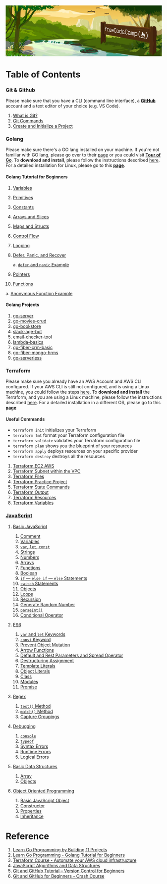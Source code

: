 ![Freecodecamp](assets/img/freecodecamp.png)

# Table of Contents

### Git & Github
Please make sure that you have a CLI (command line interface), a [**GitHub**](https://github.com/signup) account and a text editor of your choice (e.g. VS Code).

1. [What is Git?](/git-github/what-is-git.md)
2. [Git Commands](/git-github/git-commands.md)
3. [Create and Initialize a Project](/git-github/initialize-project.md)

### Golang
Please make sure there's a GO lang installed on your machine. If you're not familiar with GO lang, please go over to their [page](https://go.dev/doc/tutorial/getting-started) or you could visit [**Tour of Go**](https://go.dev/tour/welcome/1). To **download and install**, please follow the instructions described [here](https://go.dev/doc/install). For a detailed installation for Linux, please go to this [**page**](https://rmarasigan.github.io/notes/notes/go-lang/Installation.html).

#### Golang Tutorial for Beginners

1. [Variables](golang/golang-beginners/variables/README.md)
2. [Primitives](golang/golang-beginners/primitives/README.md)
3. [Constants](golang/golang-beginners/constants/README.md)
4. [Arrays and Slices](golang/golang-beginners/arrays-slices/README.md)
5. [Maps and Structs](golang/golang-beginners/maps-structs/README.md)
6. [Control Flow](golang/golang-beginners/control-flow/README.md)
7. [Looping](golang/golang-beginners/looping/README.md)
8. [Defer, Panic, and Recover](golang/golang-beginners/defer-panic-recover/README.md)

   a. [`defer` and `panic` Example](golang/golang-beginners/defer-panic-recover/main.go)

9. [Pointers](golang/golang-beginners/pointers/README.md)
10. [Functions](golang/golang-beginners/functions/README.md)

   a. [Anonymous Function Example](golang/golang-beginners/functions/main.go)

#### Golang Projects
1. [go-server](golang/golang-projects/go-server/)
2. [go-movies-crud](golang/golang-projects/go-movies-crud/)
3. [go-bookstore](golang/golang-projects/go-bookstore/)
4. [slack-age-bot](golang/golang-projects/slack-bot-age/)
5. [email-checker-tool](golang/golang-projects/email-checker-tool/)
6. [lambda-basics](golang/golang-projects/lambda-basics/)
7. [go-fiber-crm-basic](golang/golang-projects/go-fiber-crm-basic/)
8. [go-fiber-mongo-hrms](golang/golang-projects/go-fiber-mongo-hrms/)
9. [go-serverless](golang/golang-projects/go-serverless/)

### Terraform
Please make sure you already have an AWS Account and AWS CLI configured. If your AWS CLI is still not configured, and is using a Linux machine, you could follow the steps [here](Installation.md#aws-cli). To **download and install** the Terraform, and you are using a Linux machine, please follow the instructions described [here](https://rmarasigan.github.io/notes/notes/terraform/installation.html). For a detailed installation in a different OS, please go to this [**page**](https://learn.hashicorp.com/tutorials/terraform/install-cli)

#### Useful Commands
* `terraform init`      initializes your Terraform
* `terraform fmt`       format your Terraform configuration file
* `terraform validate`  validates your Terraform configuration file
* `terraform plan`      shows you the blueprint of your resources
* `terraform apply`     deploys resources on your specific provider
* `terraform destroy`   destroys all the resources

1. [Terraform EC2 AWS](/terraform/tf-ec2-aws/)
2. [Terraform Subnet within the VPC](/terraform/tf-vpc-aws/)
3. [Terraform Files](/terraform/tf-files/)
4. [Terraform Practice Project](/terraform/tf-practice-project/)
5. [Terraform State Commands](/terraform/tf-state-commands/)
6. [Terraform Output](/terraform/tf-output/)
7. [Terraform Resources](/terraform/tf-resources/)
8. [Terraform Variables](/terraform/tf-variables/)

### [JavaScript](/javascript/README.md)
1. [Basic JavaScript](/javascript/README.md#basic-javascript)
   1. [Comment](/javascript/basics/comment-variables.md#comment)
   2. [Variables](/javascript/basics/comment-variables.md#variables)
   3. [`var`, `let`, `const`](/javascript/basics/var-let-const.md)
   4. [Strings](/javascript/basics/string.md)
   5. [Numbers](/javascript/basics/numbers.md)
   6. [Arrays](/javascript/basics/array.md)
   7. [Functions](/javascript/basics/functions.md)
   8. [Boolean](/javascript/basics/boolean.md)
   9. [`if` — `else if` — `else` Statements](/javascript/basics/if-else-if.md)
   10. [`switch` Statements](/javascript/basics/swtich.md)
   11. [Objects](/javascript/basics/objects.md)
   12. [Loops](/javascript/basics/loops.md)
   13. [Recursion](/javascript/basics/recursion.md)
   14. [Generate Random Number](/javascript/basics/generate-random.md)
   15. [`parseInt()`](/javascript/basics/parseInt.md)
   16. [Conditional Operator](/javascript/basics/conditional-operator.md)

2. [ES6](/javascript/README.md#es6)
   1. [`var` and `let` Keywords](/javascript/es6/var-let.md)
   2. [`const` Keyword](/javascript/es6/const.md)
   3. [Prevent Object Mutation](/javascript/es6/object-mutation.md)
   4. [Arrow Functions](/javascript/es6/arrow-functions.md)
   5. [Default and Rest Parameters and Spread Operator](/javascript/es6/functions.md)
   6. [Destructuring Assignment](/javascript/es6/destructuring-assignment.md)
   7. [Template Literals](/javascript/es6/template-literals.md)
   8. [Object Literals](/javascript/es6/object-literals.md)
   9. [Class](/javascript/es6/class.md)
   10. [Modules](/javascript/es6/modules.md)
   11. [Promise](/javascript/es6/promise.md)

3. [Regex](/javascript/README.md#regular-expressions)
   1. [`test()` Method](/javascript/regex/test-method.md)
   2. [`match()` Method](/javascript/regex/match-method.md)
   3. [Capture Groupings](/javascript/regex/capture-group.md)

4. [Debugging](/javascript/README.md#debugging)
   1. [`console`](/javascript/debugging/console.md)
   2. [`typeof`](/javascript/debugging/typeof.md)
   3. [Syntax Errors](/javascript/debugging/syntax-errors.md)
   4. [Runtime Errors](/javascript/debugging/runtime-errors.md)
   5. [Logical Errors](/javascript/debugging/logical-errors.md)

5. [Basic Data Structures](/javascript/README.md#basic-data-structures)
   1. [Array](/javascript/data-structures/array.md)
   2. [Objects](/javascript/data-structures/objects.md)

6. [Object Oriented Programming](/javascript/README.md#object-oriented-programming)
   1. [Basic JavaScript Object](/javascript/oop/object.md)
   2. [Constructor](/javascript/oop/constructor.md)
   3. [Properties](/javascript/oop/properties.md)
   4. [Inheritance](/javascript/oop/inheritance.md)

# Reference
1. [Learn Go Programming by Building 11 Projects](https://www.freecodecamp.org/news/learn-go-by-building-11-projects/)
2. [Learn Go Programming - Golang Tutorial for Beginners](https://www.youtube.com/watch?v=YS4e4q9oBaU)
3. [Terraform Course - Automate your AWS cloud infrastructure](https://www.youtube.com/watch?v=SLB_c_ayRMo)
4. [JavaScript Algorithms and Data Structures](https://www.freecodecamp.org/learn/javascript-algorithms-and-data-structures/)
5. [Git and GitHub Tutorial – Version Control for Beginners](https://www.freecodecamp.org/news/git-and-github-for-beginners/)
6. [Git and GitHub for Beginners - Crash Course](https://www.youtube.com/watch?v=RGOj5yH7evk)